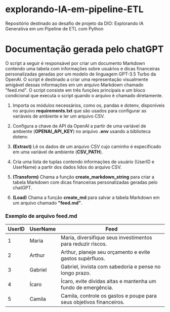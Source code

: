 # explorando-IA-em-pipeline-ETL

Repositório destinado ao desafio de projeto da DIO: Explorando IA Generativa em um Pipeline de ETL com Python

# Documentação gerada pelo chatGPT

O script a seguir é responsável por criar um documento Markdown contendo uma tabela com informações sobre usuários e dicas financeiras personalizadas geradas por um modelo de linguagem GPT-3.5 Turbo da OpenAI. O script é destinado a criar uma representação visualmente amigável dessas informações em um arquivo Markdown chamado "feed.md". O script consiste em três funções principais e um bloco condicional que executa o script quando o arquivo é chamado diretamente.

1. Importa os módulos necessários, como os, pandas e dotenv, disponíveis no arquivo **requirements.txt** que são usados para configurar as variáveis de ambiente e ler um arquivo CSV.

2. Configura a chave de API da OpenAI a partir de uma variável de ambiente (**OPENAI_API_KEY**) no arquivo **.env** usando a biblioteca dotenv.

3. **(Extract)** Lê os dados de um arquivo CSV cujo caminho é especificado em uma variável de ambiente (**CSV_PATH**).

4. Cria uma lista de tuplas contendo informações de usuário (UserID e UserName) a partir dos dados lidos do arquivo CSV.

5. **(Transform)** Chama a função **create_markdown_string** para criar a tabela Markdown com dicas financeiras personalizadas geradas pelo chatGPT.

6. **(Load)** Chama a função **create_md** para salvar a tabela Markdown em um arquivo chamado **"feed.md"**.

### Exemplo de arquivo **feed.md**

| UserID | UserName | Feed |
|--- |--- |--- |
| 1 | Maria | Maria, diversifique seus investimentos para reduzir riscos. |
| 2 | Arthur | Arthur, planeje seu orçamento e evite gastos supérfluos. |
| 3 | Gabriel | Gabriel, invista com sabedoria e pense no longo prazo. |
| 4 | Ícaro | Ícaro, evite dívidas altas e mantenha um fundo de emergência. |
| 5 | Camila | Camila, controle os gastos e poupe para seus objetivos financeiros. |
